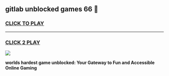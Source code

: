 
## gitlab unblocked games 66 👋
<h3>
<a href="https://premium.freeplayer.one?title=gitlab_unblocked_games_66&ref=13F">CLICK TO PLAY</a></h3>
<hr>

<h3>
<a href="https://premium.freeplayer.one?title=gitlab_unblocked_games_66&ref=13F">CLICK 2 PLAY</a>
  
</h3>

<a href="https://premium.freeplayer.one?title=gitlab_unblocked_games_66&ref=12F/"><img src="https://clearcache.store/games.png"></a>


**worlds hardest game unblocked: Your Gateway to Fun and Accessible Online Gaming**
